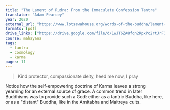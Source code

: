```yaml
---
title: "The Lament of Rudra: From the Immaculate Confession Tantra"
translator: "Adam Pearcey"
year: 2020
external_url: "https://www.lotsawahouse.org/words-of-the-buddha/lament-of-rudra"
formats: [pdf]
drive_links: ["https://drive.google.com/file/d/1wJT6ZA8fqn2RpxPc2rtJrF3F8u5Etc2o/view?usp=drivesdk"]
course: mahayana
tags:
  - tantra
  - cosmology
  - karma
pages: 11
---
```


> Kind protector, compassionate deity, heed me now, I pray

Notice how the self-empowering doctrine of Karma leaves a strong yearning for an external source of grace. A common trend in later Buddhisms was to provide such a God: either as a tantric Buddha, like here, or as a "distant" Buddha, like in the Amitabha and Maitreya cults.
